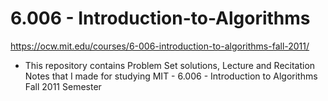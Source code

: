 # 6.006 - Introduction-to-Algorithms

https://ocw.mit.edu/courses/6-006-introduction-to-algorithms-fall-2011/

- This repository contains Problem Set solutions, Lecture and Recitation Notes that I made for studying MIT - 6.006 - Introduction to Algorithms Fall 2011 Semester
